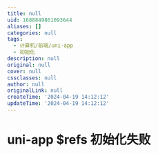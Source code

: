 ```yaml
---
title: null
uid: 1688849861093644
aliases: []
categories: null
tags:
  - 计算机/前端/uni-app
  - 初始化
description: null
original: null
cover: null
cssclasses: null
author: null
originalLink: null
createTime: '2024-04-19 14:12:12'
updateTime: '2024-04-19 14:12:12'
---
```


# uni-app $refs 初始化失败
